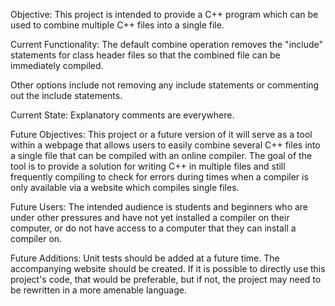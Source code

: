 Objective:
This project is intended to provide a C++ program which can be used to
combine multiple C++ files into a single file.


Current Functionality:
The default combine operation removes the "include" statements for class 
header files so that the combined file can be immediately compiled.

Other options include not removing any include statements or commenting 
out the include statements.

Current State:
Explanatory comments are everywhere.

Future Objectives:
This project or a future version of it will serve as a tool within a 
webpage that allows users to easily combine several C++ files into a
single file that can be compiled with an online compiler.  The goal 
of the tool is to provide a solution for writing C++ in multiple files 
and still frequently compiling to check for errors during times when 
a compiler is only available via a website which compiles single files.

Future Users:
The intended audience is students and beginners who are under other 
pressures and have not yet installed a compiler on their computer, 
or do not have access to a computer that they can install a compiler on.

Future Additions:
Unit tests should be added at a future time.
The accompanying website should be created.
If it is possible to directly use this project's code, that would be 
preferable, but if not, the project may need to be rewritten in a 
more amenable language.
